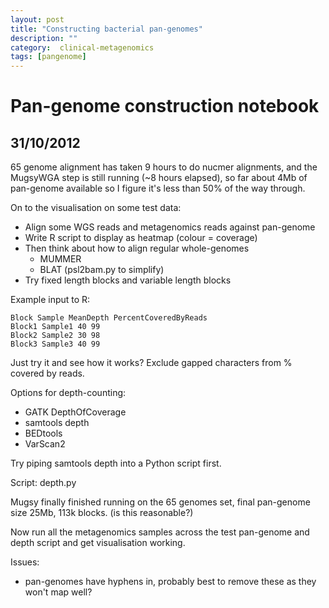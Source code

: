 ```yaml
---
layout: post
title: "Constructing bacterial pan-genomes"
description: ""
category:  clinical-metagenomics
tags: [pangenome]
---
```



# Pan-genome construction notebook

## 31/10/2012

65 genome alignment has taken 9 hours to do nucmer alignments, and the MugsyWGA step is still running (~8 hours elapsed), so far about 4Mb of pan-genome available so I figure it's less than 50% of the way through.

On to the visualisation on some test data:

* Align some WGS reads and metagenomics reads against pan-genome
* Write R script to display as heatmap (colour = coverage)
* Then think about how to align regular whole-genomes
  * MUMMER
  * BLAT (psl2bam.py to simplify)
* Try fixed length blocks and variable length blocks

Example input to R:

	Block Sample MeanDepth PercentCoveredByReads
	Block1 Sample1 40 99
	Block2 Sample2 30 98
	Block3 Sample3 40 99

Just try it and see how it works? Exclude gapped characters from % covered by reads.

Options for depth-counting:
* GATK  DepthOfCoverage
* samtools depth
* BEDtools
* VarScan2
 
Try piping samtools depth into a Python script first.

Script: depth.py

Mugsy finally finished running on the 65 genomes set, final pan-genome size 25Mb, 113k blocks. (is this reasonable?)

Now run all the metagenomics samples across the test pan-genome and depth script and get visualisation working.

Issues:
* pan-genomes have hyphens in, probably best to remove these as they won't map well?





